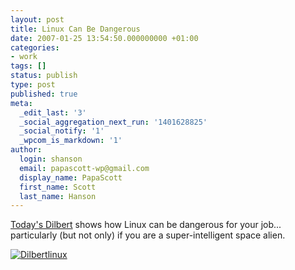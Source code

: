 ```yaml
---
layout: post
title: Linux Can Be Dangerous
date: 2007-01-25 13:54:50.000000000 +01:00
categories:
- work
tags: []
status: publish
type: post
published: true
meta:
  _edit_last: '3'
  _social_aggregation_next_run: '1401628825'
  _social_notify: '1'
  _wpcom_is_markdown: '1'
author:
  login: shanson
  email: papascott-wp@gmail.com
  display_name: PapaScott
  first_name: Scott
  last_name: Hanson
---
```

<p><a href="http://www.dilbert.com/comics/dilbert/archive/dilbert-20070125.html">Today's Dilbert</a> shows how Linux can be dangerous for your job... particularly (but not only) if you are a super-intelligent space alien.</p>
<p><a href="http://www.dilbert.com/comics/dilbert/archive/dilbert-20070125.html"><img src="https://www.papascott.de/wordpress/wp-content/uploads/2007/01/dilbertlinux.gif" alt="Dilbertlinux" /></a></p>
